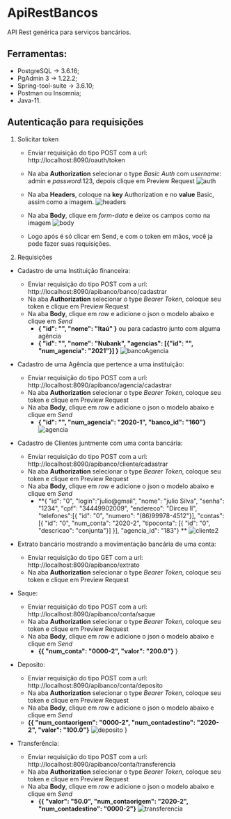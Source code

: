 # ApiRestBancos
API Rest genérica para serviços bancários.
## Ferramentas: 
- PostgreSQL -> 3.6.16; 
- PgAdmin 3 -> 1.22.2;
- Spring-tool-suite -> 3.6.10; 
- Postman ou Insomnia; 
- Java-11.
## Autenticação para requisições
1. Solicitar token
   - Enviar requisição do tipo POST com a url: http://localhost:8090/oauth/token
   - Na aba **Authorization** selecionar o type *Basic Auth* com *username*: admin e *password*:123, depois clique em Preview Request
   ![auth](https://user-images.githubusercontent.com/28812898/76329900-e9494e00-62cb-11ea-9efe-43680c92ec3d.png)
   - Na aba **Headers**, coloque na **key** Authorization e no **value** Basic, assim como a imagem.
     ![headers](https://user-images.githubusercontent.com/28812898/76329554-7b9d2200-62cb-11ea-91b5-7f7bf602e1f9.png)

   - Na aba **Body**, clique em *form-data* e deixe os campos como na imagem 
   ![body](https://user-images.githubusercontent.com/28812898/76329569-81930300-62cb-11ea-903e-0b31e5207175.png)
   
   - Logo após é só clicar em Send, e com o token em mãos, você ja pode fazer suas requisições.
2. Requisições
- Cadastro de uma Instituição financeira:
   - Enviar requisição do tipo POST com a url: http://localhost:8090/apibanco/banco/cadastrar
   - Na aba **Authorization** selecionar o type *Bearer Token*, coloque seu token e clique em Preview Request
   - Na aba **Body**, clique em *row* e adicione o json o modelo abaixo e clique em *Send*
      - **{ "id": "", "nome": "Itaú" }** ou para cadastro junto com alguma agência
      - **{ "id": "", "nome": "Nubank", "agencias": [{"id": "", "num_agencia": "2021"}] }**
      ![bancoAgencia](https://user-images.githubusercontent.com/28812898/76332899-aa1cfc00-62cf-11ea-9055-974994474917.png)
- Cadastro de uma Agência que pertence a uma instituição:
   - Enviar requisição do tipo POST com a url: http://localhost:8090/apibanco/agencia/cadastrar
   - Na aba **Authorization** selecionar o type *Bearer Token*, coloque seu token e clique em Preview Request
   - Na aba **Body**, clique em *row* e adicione o json o modelo abaixo e clique em *Send*
      - **{ "id": "", "num_agencia": "2020-1", "banco_id": "160"}**
      ![agencia](https://user-images.githubusercontent.com/28812898/76337341-fbc88500-62d5-11ea-93ce-330c8f6c47a0.png)
- Cadastro de Clientes juntmente com uma conta bancária:
   - Enviar requisição do tipo POST com a url: http://localhost:8090/apibanco/cliente/cadastrar
   - Na aba **Authorization** selecionar o type *Bearer Token*, coloque seu token e clique em Preview Request
   - Na aba **Body**, clique em *row* e adicione o json o modelo abaixo e clique em *Send*
      - **{	"id": "0", "login":"julio@gmail", "nome": "julio Silva", "senha": "1234", "cpf": "34449902009",
	         "endereco": "Dirceu II", "telefones":[{ "id": "0", "numero": "(86)99978-4512"}],
	         "contas":[{  "id": "0", "num_conta": "2020-2", "tipoconta": [{ "id": "0", "descricao": "conjunta"}]
			     }], "agencia_id": "183"} **
     ![cliente2](https://user-images.githubusercontent.com/28812898/76375122-cc406980-6323-11ea-84d5-8c6bf1e2b1ac.png)
- Extrato bancário mostrando a movimentação bancária de uma conta:
   - Enviar requisição do tipo GET com a url: http://localhost:8090/apibanco/extrato
   - Na aba **Authorization** selecionar o type *Bearer Token*, coloque seu token e clique em Preview Request
   
- Saque:
   - Enviar requisição do tipo POST com a url: http://localhost:8090/apibanco/conta/saque
   - Na aba **Authorization** selecionar o type *Bearer Token*, coloque seu token e clique em Preview Request
   - Na aba **Body**, clique em *row* e adicione o json o modelo abaixo e clique em *Send*
     - **{{ "num_conta": "0000-2", "valor": "200.0"}**
}
- Deposito:
   - Enviar requisição do tipo POST com a url: http://localhost:8090/apibanco/conta/deposito
   - Na aba **Authorization** selecionar o type *Bearer Token*, coloque seu token e clique em Preview Request
   - Na aba **Body**, clique em *row* e adicione o json o modelo abaixo e clique em *Send*
   	- **{{ "num_contaorigem": "0000-2", "num_contadestino": "2020-2", "valor": "100.0"}**
	![deposito](https://user-images.githubusercontent.com/28812898/76375768-5fc66a00-6325-11ea-9b0b-bb8e5f6e7ce3.png)
}
- Transferência:
   - Enviar requisição do tipo POST com a url: http://localhost:8090/apibanco/conta/transferencia
   - Na aba **Authorization** selecionar o type *Bearer Token*, coloque seu token e clique em Preview Request
   - Na aba **Body**, clique em *row* e adicione o json o modelo abaixo e clique em *Send*
      - **{{ "valor": "50.0", "num_contaorigem": "2020-2", "num_contadestino": "0000-2"}**
![transferencia](https://user-images.githubusercontent.com/28812898/76378628-ad92a080-632c-11ea-8b9f-45bbc165b5bd.png)
